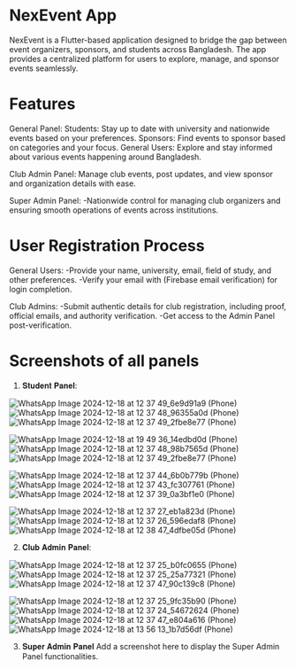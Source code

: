 # NexEvent App
NexEvent is a Flutter-based application designed to bridge the gap between event organizers, sponsors, and students across Bangladesh. The app provides a centralized platform for users to explore, manage, and sponsor events seamlessly.

# Features

General Panel:
Students: Stay up to date with university and nationwide events based on your preferences.
Sponsors: Find events to sponsor based on categories and your focus.
General Users: Explore and stay informed about various events happening around Bangladesh.

Club Admin Panel:
Manage club events, post updates, and view sponsor and organization details with ease.

Super Admin Panel:
-Nationwide control for managing club organizers and ensuring smooth operations of events across institutions.

# User Registration Process

General Users:
-Provide your name, university, email, field of study, and other preferences.
-Verify your email with (Firebase email verification) for login completion.

Club Admins:
-Submit authentic details for club registration, including proof, official emails, and authority verification.
-Get access to the Admin Panel post-verification.


# Screenshots of all panels

1. 𝐒𝐭𝐮𝐝𝐞𝐧𝐭 𝐏𝐚𝐧𝐞𝐥:

![WhatsApp Image 2024-12-18 at 12 37 49_6e9d91a9 (Phone)](https://github.com/user-attachments/assets/52e4cc54-57a0-4678-9d5a-635bcd499204) ![WhatsApp Image 2024-12-18 at 12 37 48_96355a0d (Phone)](https://github.com/user-attachments/assets/66c48453-9806-47de-9b6e-5d2f224158e3)  ![WhatsApp Image 2024-12-18 at 12 37 49_2fbe8e77 (Phone)](https://github.com/user-attachments/assets/d7c8b438-2eb9-403e-8bd6-1c6fefa6b4fc)

![WhatsApp Image 2024-12-18 at 19 49 36_14edbd0d (Phone)](https://github.com/user-attachments/assets/8cd3dc3a-474f-4c0b-96a8-31d4d1898cb7)  ![WhatsApp Image 2024-12-18 at 12 37 48_98b7565d (Phone)](https://github.com/user-attachments/assets/b45776e1-9c37-4b34-b008-daf8dbdbcfc6)  ![WhatsApp Image 2024-12-18 at 12 37 49_2fbe8e77 (Phone)](https://github.com/user-attachments/assets/e9db6e1d-5290-46b8-b9a6-3093f044a87d) 

![WhatsApp Image 2024-12-18 at 12 37 44_6b0b779b (Phone)](https://github.com/user-attachments/assets/b163e5a9-9a8b-4c64-9d6f-86d4eead9128)  ![WhatsApp Image 2024-12-18 at 12 37 43_fc307761 (Phone)](https://github.com/user-attachments/assets/8369c883-d004-4a30-a9c4-d6922a2fc11b)  ![WhatsApp Image 2024-12-18 at 12 37 39_0a3bf1e0 (Phone)](https://github.com/user-attachments/assets/869bb22e-7eb0-4af1-9ff3-ff0c5d390736)

![WhatsApp Image 2024-12-18 at 12 37 27_eb1a823d (Phone)](https://github.com/user-attachments/assets/ac385169-bece-4775-a1ca-53f63379d250)  ![WhatsApp Image 2024-12-18 at 12 37 26_596edaf8 (Phone)](https://github.com/user-attachments/assets/c970c325-cfe9-4d9b-9e1b-878082dd7c6e)  ![WhatsApp Image 2024-12-18 at 12 38 47_4dfbe05d (Phone)](https://github.com/user-attachments/assets/dafa101d-39b6-4f81-a7d8-066bffb53f3a)




2. 𝐂𝐥𝐮𝐛 𝐀𝐝𝐦𝐢𝐧 𝐏𝐚𝐧𝐞𝐥:

![WhatsApp Image 2024-12-18 at 12 37 25_b0fc0655 (Phone)](https://github.com/user-attachments/assets/d3a30db3-1cb5-4f13-803a-c5de42b3c934)  ![WhatsApp Image 2024-12-18 at 12 37 25_25a77321 (Phone)](https://github.com/user-attachments/assets/5c79fc17-6e63-4cbd-83a7-e305333df923)  ![WhatsApp Image 2024-12-18 at 12 37 47_90c139c8 (Phone)](https://github.com/user-attachments/assets/b8cd590a-1a92-49be-a7af-0aacae22af3a)  

![WhatsApp Image 2024-12-18 at 12 37 25_9fc35b90 (Phone)](https://github.com/user-attachments/assets/9dca1009-d141-472d-b0c1-285593068553)  ![WhatsApp Image 2024-12-18 at 12 37 24_54672624 (Phone)](https://github.com/user-attachments/assets/8a4dd834-fa28-41a2-b7cf-1aff50e92c77)   ![WhatsApp Image 2024-12-18 at 12 37 47_e804a616 (Phone)](https://github.com/user-attachments/assets/8af4d186-7fc2-48de-9a9c-417e391282d2)  ![WhatsApp Image 2024-12-18 at 13 56 13_1b7d56df (Phone)](https://github.com/user-attachments/assets/a5f511a3-e72d-456f-a2bd-3c24bd3e690c) 




3. 𝐒𝐮𝐩𝐞𝐫 𝐀𝐝𝐦𝐢𝐧 𝐏𝐚𝐧𝐞𝐥
Add a screenshot here to display the Super Admin Panel functionalities.
